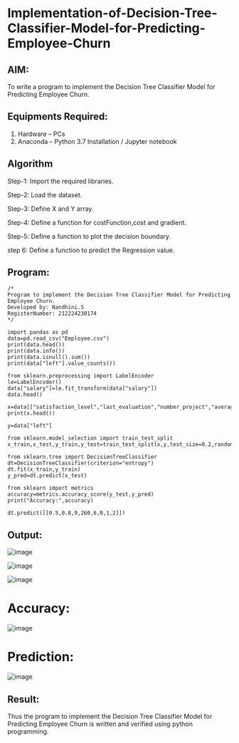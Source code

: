 # Implementation-of-Decision-Tree-Classifier-Model-for-Predicting-Employee-Churn

## AIM:
To write a program to implement the Decision Tree Classifier Model for Predicting Employee Churn.

## Equipments Required:
1. Hardware – PCs
2. Anaconda – Python 3.7 Installation / Jupyter notebook

## Algorithm

Step-1: Import the required libraries.

Step-2: Load the dataset.

Step-3: Define X and Y array.

Step-4: Define a function for costFunction,cost and gradient.

Step-5: Define a function to plot the decision boundary.

step 6: Define a function to predict the Regression value.

## Program:
```
/*
Program to implement the Decision Tree Classifier Model for Predicting Employee Churn.
Developed by: Nandhini.S
RegisterNumber: 212224230174
*/
```
```
import pandas as pd
data=pd.read_csv("Employee.csv")
print(data.head())
print(data.info())
print(data.isnull().sum())
print(data["left"].value_counts())

from sklearn.preprocessing import LabelEncoder
le=LabelEncoder()
data["salary"]=le.fit_transform(data["salary"])
data.head()

x=data[["satisfaction_level","last_evaluation","number_project","average_montly_hours","time_spend_company","Work_accident","promotion_last_5years","salary"]]
print(x.head())

y=data["left"]

from sklearn.model_selection import train_test_split
x_train,x_test,y_train,y_test=train_test_split(x,y,test_size=0.2,random_state=100)

from sklearn.tree import DecisionTreeClassifier
dt=DecisionTreeClassifier(criterion="entropy")
dt.fit(x_train,y_train)
y_pred=dt.predict(x_test)

from sklearn import metrics
accuracy=metrics.accuracy_score(y_test,y_pred)
print("Accuracy:",accuracy)

dt.predict([[0.5,0.8,9,260,6,0,1,2]])
```

## Output:

![image](https://github.com/user-attachments/assets/44c9bf71-c852-4dfd-91ca-21dc4a967b94)


![image](https://github.com/user-attachments/assets/0ad7c765-db41-496d-96e4-6a840809a053)

![image](https://github.com/user-attachments/assets/b7981d82-412f-44f2-bbeb-7fc9846ee118)

# Accuracy:

![image](https://github.com/user-attachments/assets/c2b06629-a81d-4c92-966a-2664190c26a0)

# Prediction:

![image](https://github.com/user-attachments/assets/da5d0f44-5063-44be-ab1f-0ec7467308c3)


## Result:
Thus the program to implement the  Decision Tree Classifier Model for Predicting Employee Churn is written and verified using python programming.
